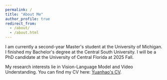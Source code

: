 ```yaml
---
permalink: /
title: "About Me"
author_profile: true
redirect_from: 
  - /about/
  - /about.html
---
```


I am currently a second-year Master's student at the University of Michigan. I finished my Bachelor's degree at the Central South University. I will be a PhD candidate at the University of Central Florida at 2025 Fall.

My research interests lie in  Vision-Language Model and Video Understanding. You can find my CV here: [Yuanhao's CV](../files/CV.pdf).
